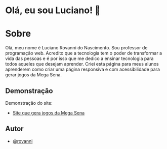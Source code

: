 # Olá, eu sou Luciano! 👋
# Sobre
Olá, meu nome é Luciano Rovanni do Nascimento. Sou professor de programação web. Acredito que a tecnologia tem o poder de transformar a vida das pessoas e é por isso que me dedico a ensinar tecnologia para todos aqueles que desejam aprender.
Criei esta página para meus alunos aprenderem como criar uma página responsiva e com acessibilidade para gerar jogos da Mega Sena.
## Demonstração

Demonstração do site:

 - [Site que gera jogos da Mega Sena](https://rovanni.github.io/megasena/)
## Autor

- [@rovanni](https://www.github.com/rovanni)
